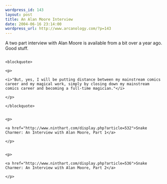 ```yaml
--- 
wordpress_id: 143
layout: post
title: An Alan Moore Interview
date: 2004-06-16 23:14:00
wordpress_url: http://www.arcanology.com/?p=143
---
```

<p>
                                                                                                                                                                                                                                                                                                                                                              A two part interview with Alan Moore is available from a bit over a year ago. Good stuff.
                                                                                                                                                                                                                                                                                                                                                            </p>
                                                                                                                                                                                                                                                                                                                                                            
                                                                                                                                                                                                                                                                                                                                                            <blockquote>
                                                                                                                                                                                                                                                                                                                                                              <p>
                                                                                                                                                                                                                                                                                                                                                                <i>"But, yes, I will be putting distance between my mainstream comics career and my magical work, simply by closing down my mainstream comics career and becoming a full-time magician."</i>
                                                                                                                                                                                                                                                                                                                                                              </p>
                                                                                                                                                                                                                                                                                                                                                            </blockquote>
                                                                                                                                                                                                                                                                                                                                                            
                                                                                                                                                                                                                                                                                                                                                            <p>
                                                                                                                                                                                                                                                                                                                                                              <a href="http://www.ninthart.com/display.php?article=532">Snake Charmer: An Interview with Alan Moore, Part 1</a>
                                                                                                                                                                                                                                                                                                                                                            </p>
                                                                                                                                                                                                                                                                                                                                                            
                                                                                                                                                                                                                                                                                                                                                            <p>
                                                                                                                                                                                                                                                                                                                                                              <a href="http://www.ninthart.com/display.php?article=536">Snake Charmer: An Interview with Alan Moore, Part 2</a>
                                                                                                                                                                                                                                                                                                                                                            </p>